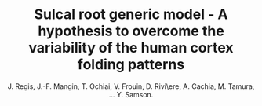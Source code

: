 ---
author: J. Regis, J.-F. Mangin, T. Ochiai, V. Frouin, D. Rivi\ere, A. Cachia, M. Tamura, ... Y. Samson.
title: Sulcal root generic model - A hypothesis to overcome the variability of the human cortex folding patterns
journal: Neurologia Medico-Chirurgica
year: 2005
type: article
doi: 10.2176/nmc.45.1
volume: 45
number: 1
---